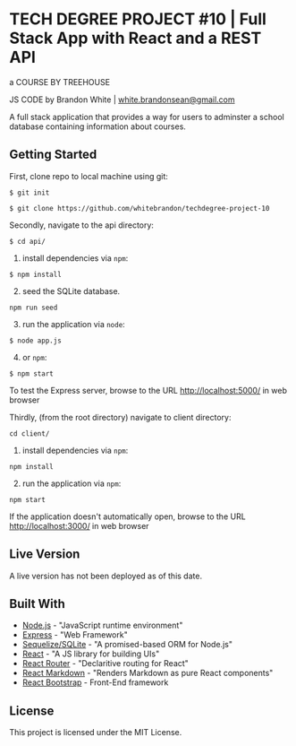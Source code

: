 # TECH DEGREE PROJECT #10 | Full Stack App with React and a REST API

a COURSE BY TREEHOUSE

JS CODE by Brandon White | white.brandonsean@gmail.com

A full stack application that provides a way for users to adminster a school database containing information about courses.

## Getting Started

First, clone repo to local machine using git:

```
$ git init
```
```
$ git clone https://github.com/whitebrandon/techdegree-project-10
```

Secondly, navigate to the api directory:

```
$ cd api/
```

  1. install dependencies via `npm`:

```
$ npm install
```

  2. seed the SQLite database.

```
npm run seed
```

  3. run the application via `node`:

```
$ node app.js
```

  4. or `npm`:

```
$ npm start
```

To test the Express server, browse to the URL [http://localhost:5000/](http://localhost:5000/) in web browser

Thirdly, (from the root directory) navigate to client directory:

```
cd client/
```
  1. install dependencies via `npm`:

```
npm install
```
  2. run the application via `npm`:

```
npm start
```

If the application doesn't automatically open, 
browse to the URL [http://localhost:3000/](http://localhost:3000/) in web browser

## Live Version

A live version has not been deployed as of this date.


## Built With

* [Node.js](https://nodejs.org/en/about/) - "JavaScript runtime environment"
* [Express](https://expressjs.com/en/4x/api.html) - "Web Framework"
* [Sequelize/SQLite]() - "A promised-based ORM for Node.js"
* [React](reactjs.org) - "A JS library for building UIs"
* [React Router](https://reacttraining.com/react-router/) - "Declaritive routing for React"
* [React Markdown](https://github.com/rexxars/react-markdown) - "Renders Markdown as pure React components"
* [React Bootstrap](https://react-bootstrap.github.io/) - Front-End framework 
<!--* [Sass/Scss](https://sass-lang.com/) - "style sheet language that compiles to CSS"-->

## License

This project is licensed under the MIT License.
